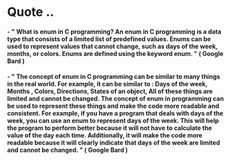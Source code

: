 # Quote ..

#### - " What is enum in C programming? An enum in C programming is a data type that consists of a limited list of predefined values. Enums can be used to represent values that cannot change, such as days of the week, months, or colors. Enums are defined using the keyword enum. " ( Google Bard )

#### - " The concept of enum in C programming can be similar to many things in the real world. For example, it can be similar to : Days of the week, Months , Colors, Directions, States of an object, All of these things are limited and cannot be changed. The concept of enum in programming can be used to represent these things and make the code more readable and consistent. For example, if you have a program that deals with days of the week, you can use an enum to represent days of the week. This will help the program to perform better because it will not have to calculate the value of the day each time. Additionally, it will make the code more readable because it will clearly indicate that days of the week are limited and cannot be changed. " ( Google Bard )
